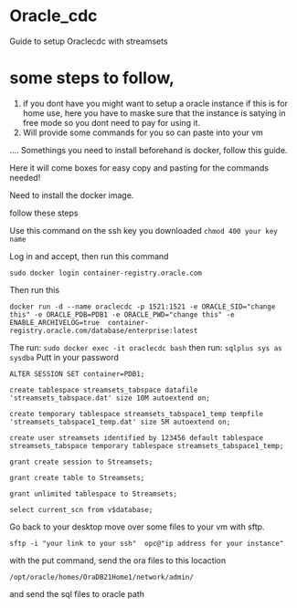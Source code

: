 # Oracle_cdc
Guide to setup Oraclecdc with streamsets

# some steps to follow, 
1. if you dont have you might want to setup a oracle instance if this is for home use, here you have to maske sure that the instance is satying in free mode so you dont need to pay for using it. 
2. Will provide some commands for you so can paste into your vm


.... Somethings you need to install beforehand is docker, follow this guide.


Here it will come boxes for easy copy and pasting for the commands needed!


Need to install the docker image.

follow these steps 

Use this command on the ssh key you downloaded
`chmod 400 your key name`

Log in and accept, then run this command

`sudo docker login container-registry.oracle.com`

Then run this

`docker run -d --name oraclecdc -p 1521:1521 -e ORACLE_SID="change this" -e ORACLE_PDB=PDB1 -e ORACLE_PWD="change this" -e ENABLE_ARCHIVELOG=true  container-registry.oracle.com/database/enterprise:latest`

The run: 
`sudo docker exec -it oraclecdc bash`
then run:
`sqlplus sys as sysdba`
Putt in your password


`ALTER SESSION SET container=PDB1;`


`create tablespace streamsets_tabspace datafile 'streamsets_tabspace.dat' size 10M autoextend on;`

`create temporary tablespace streamsets_tabspace1_temp tempfile 'streamsets_tabspace1_temp.dat' size 5M autoextend on;`

`create user streamsets identified by 123456 default tablespace streamsets_tabspace temporary tablespace streamsets_tabspace1_temp;`

`grant create session to Streamsets;`

`grant create table to Streamsets;`

`grant unlimited tablespace to Streamsets;`

`select current_scn from v$database;`

Go back to your desktop move over some files to your vm with sftp.

`sftp -i "your link to your ssh"  opc@"ip address for your instance"`

with the put command, send the ora files to this locaction 

`/opt/oracle/homes/OraDB21Home1/network/admin/`

and send the sql files to oracle path 


